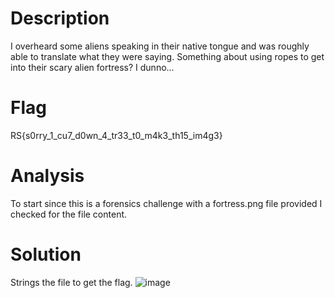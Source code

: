 # Description
I overheard some aliens speaking in their native tongue and was roughly able to translate what they were saying. Something about using ropes to get into their scary alien fortress? I dunno...

# Flag
RS{s0rry_1_cu7_d0wn_4_tr33_t0_m4k3_th15_im4g3}


# Analysis
To start since this is a forensics challenge with a fortress.png file provided I checked for the file content.


# Solution
Strings the file to get the flag.
![image](https://github.com/user-attachments/assets/94ed11d4-2c41-4a27-ae97-53b480dbda88)


